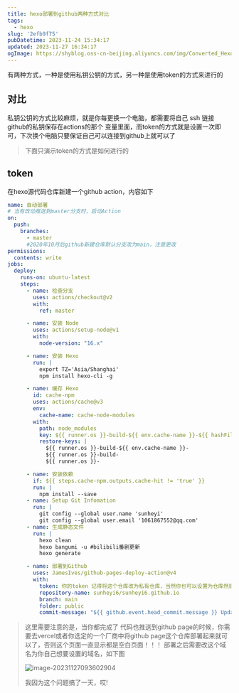 ```yaml
---
title: hexo部署到github两种方式对比
tags:
  - hexo
slug: '2efb9f75'
pubDatetime: 2023-11-24 15:34:17
updated: 2023-11-27 16:34:17
ogImage: https://shyblog.oss-cn-beijing.aliyuncs.com/img/Converted_Hexo_Deployment_Comparison.jpg
---
```

有两种方式，一种是使用私钥公钥的方式，另一种是使用token的方式来进行的

## 对比

私钥公钥的方式比较麻烦，就是你每更换一个电脑，都需要将自己 ssh 链接github的私钥保存在actions的那个 变量里面，而token的方式就是设置一次即可，下次换个电脑只要保证自己可以连接到github上就可以了

> 下面只演示token的方式是如何进行的

## token

在hexo源代码仓库新建一个github action，内容如下

```yaml
name: 自动部署
# 当有改动推送到master分支时，启动Action
on:
  push:
    branches:
      - master
      #2020年10月后github新建仓库默认分支改为main，注意更改
permissions:
  contents: write
jobs:
  deploy:
    runs-on: ubuntu-latest
    steps:
      - name: 检查分支
        uses: actions/checkout@v2
        with:
          ref: master

      - name: 安装 Node
        uses: actions/setup-node@v1
        with:
          node-version: "16.x"

      - name: 安装 Hexo
        run: |
          export TZ='Asia/Shanghai'
          npm install hexo-cli -g

      - name: 缓存 Hexo
        id: cache-npm
        uses: actions/cache@v3
        env:
          cache-name: cache-node-modules
        with:
          path: node_modules
          key: ${{ runner.os }}-build-${{ env.cache-name }}-${{ hashFiles('**/package-lock.json') }}
          restore-keys: |
            ${{ runner.os }}-build-${{ env.cache-name }}-
            ${{ runner.os }}-build-
            ${{ runner.os }}-

      - name: 安装依赖
        if: ${{ steps.cache-npm.outputs.cache-hit != 'true' }}
        run: |
          npm install --save
      - name: Setup Git Infomation
        run: | 
          git config --global user.name 'sunheyi' 
          git config --global user.email '1061867552@qq.com'
      - name: 生成静态文件
        run: |
          hexo clean
          hexo bangumi -u #bilibili番剧更新
          hexo generate

      - name: 部署到Github
        uses: JamesIves/github-pages-deploy-action@v4
        with:
          token: 你的token 记得将这个仓库改为私有仓库，当然你也可以设置为仓库然后用sercret.token的方式来引用它
          repository-name: sunheyi6/sunheyi6.github.io
          branch: main
          folder: public
          commit-message: "${{ github.event.head_commit.message }} Updated By Github Actions"
```

> 这里需要注意的是，当你都完成了 代码也推送到github page的时候，你需要去vercel或者你选定的一个厂商中将github page这个仓库部署起来就可以了，否则这个页面一直显示都是空白页面！！！  部署之后需要改这个域名为你自己想要设置的域名，如下图
>
> ![image-20231127093602904](https://shyblog.oss-cn-beijing.aliyuncs.com/img/image-20231127093602904.png)
>
> 我因为这个问题搞了一天，哎!